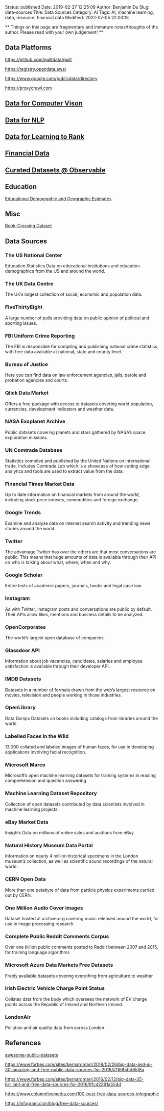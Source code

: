 Status: published
Date: 2019-02-27 12:25:08
Author: Benjamin Du
Slug: data-sources
Title: Data Sources
Category: AI
Tags: AI, machine learning, data, resource, financial data
Modified: 2022-07-05 22:03:13

**
Things on this page are fragmentary and immature notes/thoughts of the author.
Please read with your own judgement!
**

## Data Platforms

https://github.com/quiltdata/quilt

https://registry.opendata.aws/

https://www.google.com/publicdata/directory

https://proxycrawl.com

## [Data for Computer Vison](http://www.legendu.net/misc/blog/data-for-computer-vision-research/)

## [Data for NLP](http://www.legendu.net/misc/blog/data-for-nlp-research/)

## [Data for Learning to Rank](http://www.legendu.net/misc/blog/data-for-learning-to-rank)

## [Financial Data](http://www.legendu.net/misc/blog/financial-data)

## [Curated Datasets @ Observable](https://observablehq.com/@observablehq/curated-datasets)

## Education

[Educational Demographic and Geographic Estimates](https://nces.ed.gov/programs/edge/Geographic/DistrictBoundaries)

## Misc 

[Book-Crossing Dataset](http://www2.informatik.uni-freiburg.de/~cziegler/BX/)

## Data Sources

### The US National Center 
Education Statistics Data on educational institutions and education demographics from the US and around the world.

### The UK Data Centre 
The UK’s largest collection of social, economic and population data.

### FiveThirtyEight 
A large number of polls providing data on public opinion of political and sporting issues.

### FBI Uniform Crime Reporting 
The FBI is responsible for compiling and publishing national crime statistics, with free data available at national, state and county level.

### Bureau of Justice 
Here you can find data on law enforcement agencies, jails, parole and probation agencies and courts.

### Qlick Data Market 
Offers a free package with access to datasets covering world population, currencies, development indicators and weather data.

### NASA Exoplanet Archive 
Public datasets covering planets and stars gathered by NASA’s space exploration missions.

### UN Comtrade Database 
Statistics compiled and published by the United Nations on international trade. 
Includes Comtrade Lab which is a showcase of how cutting edge analytics and tools are used to extract value from the data.

### Financial Times Market Data 
Up to date information on financial markets from around the world, including stock price indexes, commodities and foreign exchange.

### Google Trends 
Examine and analyze data on internet search activity and trending news stories around the world.

### Twitter 
The advantage Twitter has over the others are that most conversations are public. 
This means that huge amounts of data is available through their API on who is talking about what, where, when and why.

### Google Scholar 
Entire texts of academic papers, journals, books and legal case law.

### Instagram 
As with Twitter, 
Instagram posts and conversations are public by default. 
Their APIs allow likes, mentions and business details to be analyzed.

### OpenCorporates 
The world’s largest open database of companies.

### Glassdoor API 
Information about job vacancies, candidates, salaries and employee satisfaction is available through their developer API.

### IMDB Datasets 
Datasets in a number of formats drawn from the web’s largest resource on movies, television and people working in those industries.

### OpenLibrary 
Data Dumps Datasets on books including catalogs from libraries around the world

### Labelled Faces in the Wild 
13,000 collated and labeled images of human faces, for use in developing applications involving facial recognition.

### Microsoft Marco 
Microsoft’s open machine learning datasets for training systems in reading comprehension and question answering.

### Machine Learning Dataset Repository 
Collection of open datasets contributed by data scientists involved in machine learning projects.

### eBay Market Data 
Insights Data on millions of online sales and auctions from eBay

### Natural History Museum Data Portal 
Information on nearly 4 million historical specimens in the London museum’s collection, 
as well as scientific sound recordings of the natural world.

### CERN Open Data 
More than one petabyte of data from particle physics experiments carried out by CERN.

### One Million Audio Cover Images 
Dataset hosted at archive.org covering music released around the world, for use in image processing research

### Complete Public Reddit Comments Corpus 
Over one billion public comments posted to Reddit between 2007 and 2015, for training language algorithms

### Microsoft Azure Data Markets Free Datasets 
Freely available datasets covering everything from agriculture to weather

### Irish Electric Vehicle Charge Point Status 
Collates data from the body which oversees the network of EV charge points across the Republic of Ireland and Northern Ireland.

### LondonAir 
Pollution and air quality data from across London


## References

[awesome-public-datasets](https://github.com/awesomedata/awesome-public-datasets)

https://www.forbes.com/sites/bernardmarr/2018/02/26/big-data-and-ai-30-amazing-and-free-public-data-sources-for-2018/#116850d65f8a

https://www.forbes.com/sites/bernardmarr/2016/02/12/big-data-35-brilliant-and-free-data-sources-for-2016/#1cd2291ab54d

https://www.columnfivemedia.com/100-best-free-data-sources-infographic

https://infogram.com/blog/free-data-sources/
